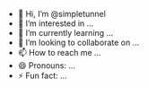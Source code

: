 - 👋 Hi, I’m @simpletunnel
- 👀 I’m interested in ...
- 🌱 I’m currently learning ...
- 💞️ I’m looking to collaborate on ...
- 📫 How to reach me ...
- 😄 Pronouns: ...
- ⚡ Fun fact: ...

<!---
simpletunnel/simpletunnel is a ✨ special ✨ repository because its `README.md` (this file) appears on your GitHub profile.
You can click the Preview link to take a look at your changes.
--->
